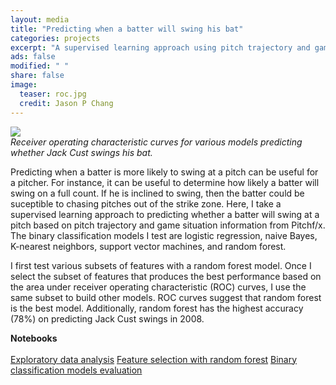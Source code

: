 ```yaml
---                                                                             
layout: media                                                                   
title: "Predicting when a batter will swing his bat"                 
categories: projects                                                            
excerpt: "A supervised learning approach using pitch trajectory and game situation information"
ads: false                                                                      
modified: " "                                                                   
share: false                                                                    
image:                                                                          
  teaser: roc.jpg                                                    
  credit: Jason P Chang                                                         
---
```


<img src="{{ site.url }}/images/{{page.image.teaser}}" />                       
                                                                                
<div><em>Receiver operating characteristic curves for various models predicting whether Jack Cust swings his bat.</em></div>
<p>
Predicting when a batter is more likely to swing at a pitch can be useful for a pitcher. For instance, it can be useful to determine how likely a batter will swing on a full count. If he is inclined to swing, then the batter could be suceptible to chasing pitches out of the strike zone. Here, I take a supervised learning approach to predicting whether a batter will swing at a pitch based on pitch trajectory and game situation information from Pitchf/x. The binary classification models I test are logistic regression, naive Bayes, K-nearest neighbors, support vector machines, and random forest.
</p>
<p>
I first test various subsets of features with a random forest model. Once I select the subset of features that produces the best performance based on the area under receiver operating characteristic (ROC) curves, I use the same subset to build other models. ROC curves suggest that random forest is the best model. Additionally, random forest has the highest accuracy (78%) on predicting Jack Cust swings in 2008.
</p>

<b>Notebooks</b><br />                                                           
<a href="https://github.com/jasonpchang/pitchfx_sql/blob/master/notebooks/swing_prediction/swing_prediction_eda.ipynb">Exploratory data analysis</a>
<a href="https://github.com/jasonpchang/pitchfx_sql/blob/master/notebooks/swing_prediction/swing_prediction_random_forest.ipynb">Feature selection with random forest</a>
<a href="https://github.com/jasonpchang/pitchfx_sql/blob/master/notebooks/swing_prediction/swing_prediction_models.ipynb">Binary classification models evaluation</a>
